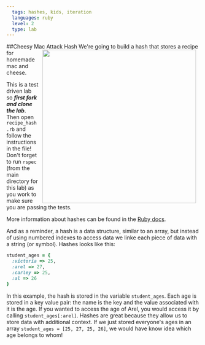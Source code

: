 ```yaml
---
  tags: hashes, kids, iteration
  languages: ruby
  level: 2
  type: lab
---
```

##Cheesy Mac Attack Hash
<img src="https://s3.amazonaws.com/after-school-assets/macncheese.gif" align="right" width="400px" hspace="10">
We're going to build a hash that stores a recipe for homemade mac and cheese.

This is a test driven lab so ***first fork and clone the lab***. Then open `recipe_hash.rb` and follow the instructions in the file! Don't forget to run `rspec` (from the main directory for this lab) as you work to make sure you are passing the tests.

More information about hashes can be found in the [Ruby docs](http://www.ruby-doc.org/core-2.1.1/Hash.html).

And as a reminder, a hash is a data structure, similar to an array, but instead of using numbered indexes to access data we linke each piece of data with a string (or symbol). Hashes looks like this:

```ruby
student_ages = {
  :victoria => 25,
  :arel => 27,
  :carley => 25, 
  :al => 26
}
```

In this example, the hash is stored in the variable `student_ages`. Each age is stored in a key value pair: the name is the key and the value associated with it is the age. If you wanted to access the age of Arel, you would access it by calling `student_ages[:arel]`. Hashes are great because they allow us to store data with additional context. If we just stored everyone's ages in an array `student_ages = [25, 27, 25, 26]`, we would have know idea which age belongs to whom!
